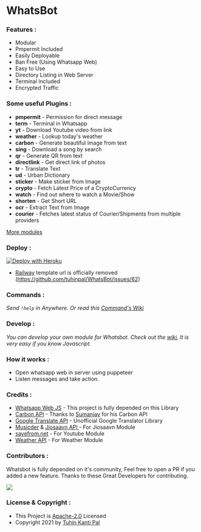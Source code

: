 # WhatsBot
### Features :

- Modular
- Pmpermit Included
- Easily Deployable
- Ban Free (Using Whatsapp Web)
- Easy to Use
- Directory Listing in Web Server
- Terminal Included
- Encrypted Traffic

### Some useful Plugins :

- **pmpermit** - Permission for direct message
- **term** - Terminal in Whatsapp
- **yt** - Download Youtube video from link
- **weather** - Lookup today's weather
- **carbon** - Generate beautiful image from text
- **sing** - Download a song by search
- **qr** - Generate QR from text
- **directlink** - Get direct link of photos
- **tr** - Translate Text
- **ud** - Urban Dictionary
- **sticker** - Make sticker from Image
- **crypto** - Fetch Latest Price of a CryptoCurrency
- **watch** - Find out where to watch a Movie/Show
- **shorten** - Get Short URL
- **ocr** - Extract Text from Image
- **courier** - Fetches latest status of Courier/Shipments from multiple providers

[More modules]("https://github.com/tuhinpal/WhatsBot/wiki/Commands")

### Deploy :

[![Deploy with Heroku](https://www.herokucdn.com/deploy/button.svg "Deploy with Heroku")](https://heroku.com/deploy?template=https://github.com/tuhinpal/WhatsBot "Deploy with Heroku")<br>

<!-- [![Deploy on Railway](https://railway.app/button.svg)](https://railway.app/new/template/RTyLts?referralCode=tuhin) -->

- [Railway](https://railway.app/) template url is officially removed (https://github.com/tuhinpal/WhatsBot/issues/62)

### Commands :

_Send <code>!help</code> in Anywhere. Or read this [Command's Wiki](https://github.com/tuhinpal/WhatsBot/wiki/Commands "Command's Wiki")_

### Develop :

_You can develop your own module for Whatsbot. Check out the [wiki](https://github.com/tuhinpal/WhatsBot/wiki/Development), It is very easy if you know Javascript._

### How it works :

- Open whatsapp web in server using puppeteer
- Listen messages and take action.

### Credits :

- [Whatsapp Web JS](https://github.com/pedroslopez/whatsapp-web.js/ "Whatsapp Web JS") - This project is fully depended on this Library
- [Carbon API](https://github.com/cyberboysumanjay/Carbon-API "Carbon API") - Thanks to [Sumanjay](https://github.com/cyberboysumanjay "Sumanjay") for his Carbon API
- [Google Translate API](https://github.com/iamtraction/google-translate-api "Google Translate API") - Unofficial Google Translator Library
- [Musicder](https://github.com/cachecleanerjeet/Musicder "Musicder") & [Jiosaavn API ](https://github.com/cachecleanerjeet/JiosaavnAPI "Jiosaavn API ") - For Jiosaavn Module
- [savefrom.net](https://savefrom.net/ "savefrom[dot]net") - For Youtube Module
- [Weather API](https://github.com/cachecleanerjeet/weather-api "Weather API") - For Weather Module
<!-- - [Cribuzz API](https://github.com/mskian/cricket-api "Cribuzz API") - Thanks to [mskian](https://github.com/mskian) for his great Cribuzz API -->

### Contributors :

Whatsbot is fully depended on it's community, Feel free to open a PR if you added a new feature. Thanks to these Great Developers for contributing.

<a href="https://github.com/tuhinpal/whatsbot/graphs/contributors">
  <img src="https://contrib.rocks/image?repo=tuhinpal/whatsbot" />
</a>

### License & Copyright :

- This Project is [Apache-2.0](https://github.com/tuhinpal/WhatsBot/blob/main/LICENSE) Licensed
- Copyright 2021 by [Tuhin Kanti Pal](https://github.com/cachecleanerjeet)
